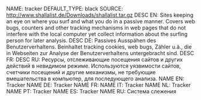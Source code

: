 NAME:   tracker
DEFAULT_TYPE: black
SOURCE: http://www.shallalist.de/Downloads/shallalist.tar.gz
DESC EN: Sites keeping an eye on where you surf and what you do in a passive manner. Covers web bugs, counters and other tracking mechanisms in web pages that do not interfere with the local computer yet collect information about the surfing person for later analysis.
DESC DE: Passives Ausspähen des Benutzerverhaltens. Beinhaltet tracking cookies, web bugs, Zähler u.ä., die in Webseiten zur Analyse der Benutzerverhaltens untergebracht sind.
DESC FR:
DESC RU: Ресурсы, отслеживающие посещения сайтов и других действий в невидимом режиме. Используются уязвимости сайтов, счетчики посещений и другие механизмы, не требующие вмешательства в компьютер, для последующего анализа.
NAME EN: Tracker
NAME DE: Tracker
NAME FR:
NAME IT: Tracker
NAME NL: Tracker
NAME PT: Tracker
NAME ES: Tracker
NAME RU: Система слежения


